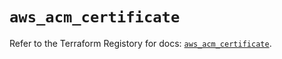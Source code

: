 # `aws_acm_certificate`

Refer to the Terraform Registory for docs: [`aws_acm_certificate`](https://registry.terraform.io/providers/hashicorp/aws/5.21.0/docs/resources/acm_certificate).
